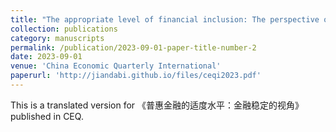 ```yaml
---
title: "The appropriate level of financial inclusion: The perspective of financial stability"
collection: publications
category: manuscripts
permalink: /publication/2023-09-01-paper-title-number-2
date: 2023-09-01
venue: 'China Economic Quarterly International'
paperurl: 'http://jiandabi.github.io/files/ceqi2023.pdf'
---
```





This is a translated version for 《普惠金融的适度水平：金融稳定的视角》 published in CEQ.
